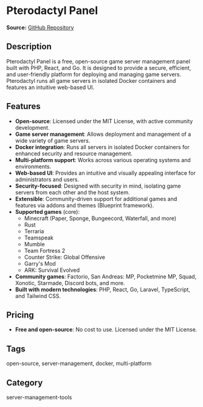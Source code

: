 # Pterodactyl Panel

**Source:** [GitHub Repository](https://github.com/pterodactyl/panel)

## Description
Pterodactyl Panel is a free, open-source game server management panel built with PHP, React, and Go. It is designed to provide a secure, efficient, and user-friendly platform for deploying and managing game servers. Pterodactyl runs all game servers in isolated Docker containers and features an intuitive web-based UI.

## Features
- **Open-source**: Licensed under the MIT License, with active community development.
- **Game server management**: Allows deployment and management of a wide variety of game servers.
- **Docker integration**: Runs all servers in isolated Docker containers for enhanced security and resource management.
- **Multi-platform support**: Works across various operating systems and environments.
- **Web-based UI**: Provides an intuitive and visually appealing interface for administrators and users.
- **Security-focused**: Designed with security in mind, isolating game servers from each other and the host system.
- **Extensible**: Community-driven support for additional games and features via addons and themes (Blueprint framework).
- **Supported games** (core):
  - Minecraft (Paper, Sponge, Bungeecord, Waterfall, and more)
  - Rust
  - Terraria
  - Teamspeak
  - Mumble
  - Team Fortress 2
  - Counter Strike: Global Offensive
  - Garry's Mod
  - ARK: Survival Evolved
- **Community games**: Factorio, San Andreas: MP, Pocketmine MP, Squad, Xonotic, Starmade, Discord bots, and more.
- **Built with modern technologies**: PHP, React, Go, Laravel, TypeScript, and Tailwind CSS.

## Pricing
- **Free and open-source**: No cost to use. Licensed under the MIT License.

## Tags
open-source, server-management, docker, multi-platform

## Category
server-management-tools